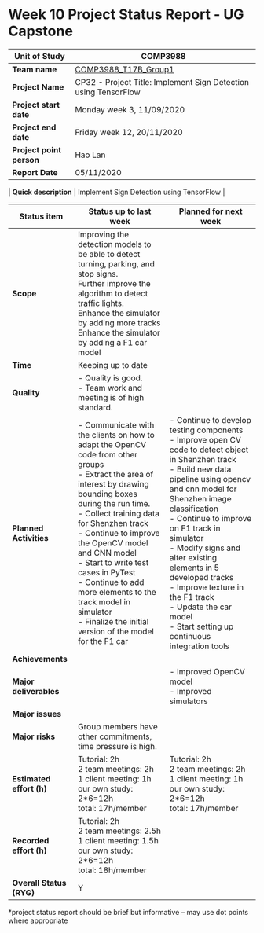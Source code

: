 # Week 10 Project Status Report - UG Capstone

| **Unit of Study**        | COMP3988                                                                      |
| ------------------------ | ----------------------------------------------------------------------------- |
| **Team name**            | [COMP3988_T17B_Group1](https://bitbucket.org/RobertJia/comp3988_t17b_group1/) |
| **Project Name**         | CP32 - Project Title: Implement Sign Detection using TensorFlow               |
| **Project start date**   | Monday week 3, 11/09/2020                                                     |
| **Project end date**     | Friday week 12, 20/11/2020                                                    |
| **Project point person** | Hao Lan                                                                       |
| **Report Date**          | 05/11/2020                                                                    |

 

| **Quick description** | Implement Sign Detection using TensorFlow |

 

| **Status item**          | **Status up to last week**                                                                                                                                                                                                                                                                                                                                                                                                                        | **Planned for next week**                                                                                                                                                                                                                                                                                                                                                                                                               |
| ------------------------ | ------------------------------------------------------------------------------------------------------------------------------------------------------------------------------------------------------------------------------------------------------------------------------------------------------------------------------------------------------------------------------------------------------------------------------------------------- | --------------------------------------------------------------------------------------------------------------------------------------------------------------------------------------------------------------------------------------------------------------------------------------------------------------------------------------------------------------------------------------------------------------------------------------- |
| **Scope**                | Improving the detection models to be able to detect turning, parking, and stop signs.<br>Further improve the algorithm to detect traffic lights.<br>Enhance the simulator by adding more tracks<br>Enhance the simulator by adding a F1 car model                                                                                                                                                                                                 |                                                                                                                                                                                                                                                                                                                                                                                                                                         |
| **Time**                 | Keeping up to date                                                                                                                                                                                                                                                                                                                                                                                                                                |                                                                                                                                                                                                                                                                                                                                                                                                                                         |
| **Quality**              | - Quality is good.<br>- Team work and meeting is of high standard.                                                                                                                                                                                                                                                                                                                                                                                |                                                                                                                                                                                                                                                                                                                                                                                                                                         |
| **Planned Activities**   | - Communicate with the clients on how to adapt the OpenCV code from other groups<br>- Extract the area of interest by drawing bounding boxes during the run time.<br>- Collect training data for Shenzhen track<br>- Continue to improve the OpenCV model and CNN model<br>- Start to write test cases in PyTest<br>- Continue to add more elements to the track model in simulator<br>- Finalize the initial version of the model for the F1 car | - Continue to develop testing components<br>- Improve open CV code to detect object in Shenzhen track<br>- Build new data pipeline using opencv and cnn model for Shenzhen image classification<br>- Continue to improve on F1 track in simulator<br>- Modify signs and alter existing elements in 5 developed tracks<br>- Improve texture in the F1 track<br>- Update the car model<br>- Start setting up continuous integration tools |
| **Achievements**         |                                                                                                                                                                                                                                                                                                                                                                                                                                                   |                                                                                                                                                                                                                                                                                                                                                                                                                                         |
| **Major deliverables**   |                                                                                                                                                                                                                                                                                                                                                                                                                                                   | - Improved OpenCV model<br>- Improved simulators                                                                                                                                                                                                                                                                                                                                                                                        |
| **Major issues**         |                                                                                                                                                                                                                                                                                                                                                                                                                                                   |                                                                                                                                                                                                                                                                                                                                                                                                                                         |
| **Major risks**          | Group members have other commitments, time pressure is high.                                                                                                                                                                                                                                                                                                                                                                                      |                                                                                                                                                                                                                                                                                                                                                                                                                                         |
| **Estimated effort (h)** | Tutorial: 2h<br>2 team meetings: 2h<br>1 client meeting: 1h<br>our own study: 2*6=12h<br>total: 17h/member                                                                                                                                                                                                                                                                                                                                        | Tutorial: 2h<br>2 team meetings: 2h<br>1 client meeting: 1h<br>our own study: 2*6=12h<br>total: 17h/member                                                                                                                                                                                                                                                                                                                              |
| **Recorded effort (h)**  | Tutorial: 2h<br>2 team meetings: 2.5h<br>1 client meeting: 1.5h<br>our own study: 2*6=12h<br>total: 18h/member                                                                                                                                                                                                                                                                                                                                    |                                                                                                                                                                                                                                                                                                                                                                                                                                         |
| **Overall Status (RYG)** | Y                                                                                                                                                                                                                                                                                                                                                                                                                                                 |                                                                                                                                                                                                                                                                                                                                                                                                                                         |

 
*project status report should be brief but informative – may use dot points where appropriate
